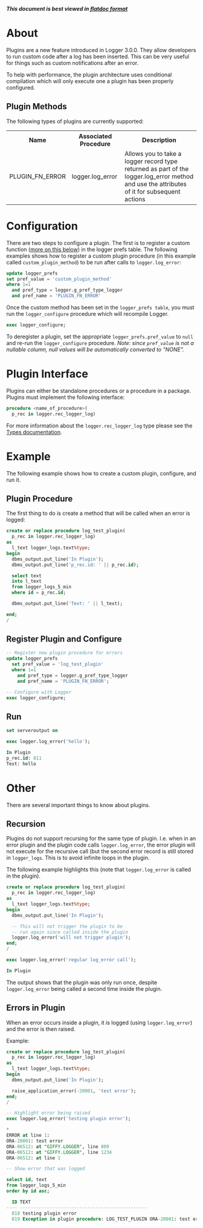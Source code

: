 ***This document is best viewed in [flatdoc format](http://oraopensource.github.io/flatdoc?repo=logger&path=docs%2FPlugins.md)***

<a name="about"></a>
# About
Plugins are a new feature introduced in Logger 3.0.0. They allow developers to run custom code after a log has been inserted. This can be very useful for things such as custom notifications after an error.

To help with performance, the plugin architecture uses conditional compilation which will only execute one a plugin has been properly configured.

<a name="plugin-types"></a>
## Plugin Methods

The following types of plugins are currently supported:

<table>
  <tr>
    <th>Name</th>
    <th>Associated Procedure</th>
    <th>Description</th>
  </tr>
  <tr>
    <td>PLUGIN_FN_ERROR</td>
    <td>logger.log_error</td>
    <td>Allows you to take a logger record type returned as part of the logger.log_error method and use the attributes of it for subsequent actions</td>
  </tr>
</table>

<a name="config"></a>
# Configuration
There are two steps to configure a plugin. The first is to register a custom function ([more on this below](#plugin-interface)) in the logger prefs table. The following examples shows how to register a custom plugin procedure (in this example called ```custom_plugin_method```) to be run after calls to ```logger.log_error```:
```sql
update logger_prefs
set pref_value = 'custom_plugin_method'
where 1=1
  and pref_type = logger.g_pref_type_logger
  and pref_name = 'PLUGIN_FN_ERROR'
```

Once the custom method has been set in the `logger_prefs table`, you must run the `logger_configure` procedure which will recompile Logger.

```sql
exec logger_configure;
```

To deregister a plugin, set the appropriate `logger_prefs.pref_value` to `null` and re-run the `logger_configure` procedure. *Note: since `pref_value` is not a nullable column, null values will be automatically converted to "NONE".*

<a name="plugin-interface"></a>
# Plugin Interface
Plugins can either be standalone procedures or a procedure in a package. Plugins must implement the following interface:

```sql
procedure <name_of_procedure>(
  p_rec in logger.rec_logger_log)
```

For more information about the `logger.rec_logger_log` type please see the [Types documentation](Logger%20API.md#types).

<a name="example"></a>
# Example

The following example shows how to create a custom plugin, configure, and run it.

<a name="ex-plugin-procedure"></a>
## Plugin Procedure
The first thing to do is create a method that will be called when an error is logged:

```sql
create or replace procedure log_test_plugin(
  p_rec in logger.rec_logger_log)
as
  l_text logger_logs.text%type;
begin
  dbms_output.put_line('In Plugin');
  dbms_output.put_line('p_rec.id: ' || p_rec.id);

  select text
  into l_text
  from logger_logs_5_min
  where id = p_rec.id;

  dbms_output.put_line('Text: ' || l_text);

end;
/
```

<a name="ex-configure"></a>
## Register Plugin and Configure

```sql
-- Register new plugin procedure for errors
update logger_prefs
  set pref_value = 'log_test_plugin'
  where 1=1
    and pref_type = logger.g_pref_type_logger
    and pref_name = 'PLUGIN_FN_ERROR';

-- Configure with Logger
exec logger_configure;
```

<a name="ex-run"></a>
## Run

```sql
set serveroutput on

exec logger.log_error('hello');

In Plugin
p_rec.id: 811
Text: hello
```

<a name="other"></a>
# Other
There are several important things to know about plugins.

## Recursion
Plugins do not support recursing for the same type of plugin. I.e. when in an error plugin and the plugin code calls ```logger.log_error```, the error plugin will not execute for the recursive call (but the second error record is still stored in ```logger_logs```. This is to avoid infinite loops in the plugin.

The following example highlights this (note that ```logger.log_error``` is called in the plugin).

```sql
create or replace procedure log_test_plugin(
  p_rec in logger.rec_logger_log)
as
  l_text logger_logs.text%type;
begin
  dbms_output.put_line('In Plugin');

  -- This will not trigger the plugin to be
  -- run again since called inside the plugin
  logger.log_error('will not trigger plugin');  
end;
/

exec logger.log_error('regular log_error call');

In Plugin
```

The output shows that the plugin was only run once, despite ```logger.log_error``` being called a second time inside the plugin.

## Errors in Plugin

When an error occurs inside a plugin, it is logged (using ```logger.log_error```) and the error is then raised.

Example:

```sql
create or replace procedure log_test_plugin(
  p_rec in logger.rec_logger_log)
as
  l_text logger_logs.text%type;
begin
  dbms_output.put_line('In Plugin');

  raise_application_error(-20001, 'test error');
end;
/

-- Highlight error being raised
exec logger.log_error('testing plugin error');

*
ERROR at line 1:
ORA-20001: test error
ORA-06512: at "GIFFY.LOGGER", line 809
ORA-06512: at "GIFFY.LOGGER", line 1234
ORA-06512: at line 1

-- Show error that was logged

select id, text
from logger_logs_5_min
order by id asc;

  ID TEXT
---- -----------------------------------------------
  818 testing plugin error
  819 Exception in plugin procedure: LOG_TEST_PLUGIN ORA-20001: test error
```
